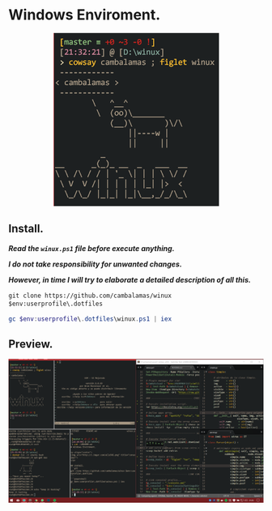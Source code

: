 # Windows Enviroment.

<p align="center"> <img src="logo.png"> </p>

## Install.

***Read the `winux.ps1` file before execute anything.***

***I do not take responsibility for unwanted changes.***

***However, in time I will try to elaborate a detailed description of all this.***

```git
git clone https://github.com/cambalamas/winux $env:userprofile\.dotfiles
```
```powershell
gc $env:userprofile\.dotfiles\winux.ps1 | iex
```

## Preview.

<p align="center"> <img src="screen.png"> </p>

